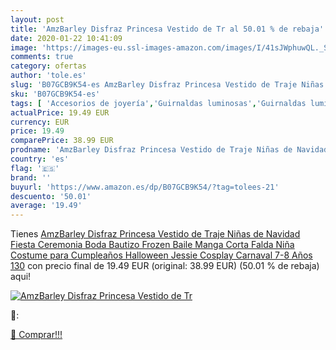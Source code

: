 ```yaml
---
layout: post
title: 'AmzBarley Disfraz Princesa Vestido de Tr al 50.01 % de rebaja'
date: 2020-01-22 10:41:09
image: 'https://images-eu.ssl-images-amazon.com/images/I/41sJWphuwQL._SL400_.jpg'
comments: true
category: ofertas
author: 'tole.es'
slug: 'B07GCB9K54-es AmzBarley Disfraz Princesa Vestido de Traje Niñas de...'
sku: 'B07GCB9K54-es'
tags: [ 'Accesorios de joyería','Guirnaldas luminosas','Guirnaldas luminosas de interior','Iluminación','Joyería','Limpieza y cuidado de joyas','navidad', ]
actualPrice: 19.49 EUR
currency: EUR
price: 19.49
comparePrice: 38.99 EUR
prodname: 'AmzBarley Disfraz Princesa Vestido de Traje Niñas de Navidad Fiesta Ceremonia Boda Bautizo Frozen Baile Manga Corta Falda Niña Costume para Cumpleaños Halloween Jessie Cosplay Carnaval 7-8 Años 130'
country: 'es'
flag: '🇪🇸'
brand: ''
buyurl: 'https://www.amazon.es/dp/B07GCB9K54/?tag=tolees-21'
descuento: '50.01'
average: '19.49'
---
```


Tienes [AmzBarley Disfraz Princesa Vestido de Traje Niñas de Navidad Fiesta Ceremonia Boda Bautizo Frozen Baile Manga Corta Falda Niña Costume para Cumpleaños Halloween Jessie Cosplay Carnaval 7-8 Años 130](https://www.amazon.es/dp/B07GCB9K54/?tag=tolees-21) con precio final de  19.49 EUR (original: 38.99 EUR) (50.01 %  de rebaja) aqui!

[![AmzBarley Disfraz Princesa Vestido de Tr](https://images-eu.ssl-images-amazon.com/images/I/41sJWphuwQL._SL400_.jpg)](https://www.amazon.es/dp/B07GCB9K54/?tag=tolees-21)

🔎:


[🛒 Comprar!!!](https://www.amazon.es/dp/B07GCB9K54/?tag=tolees-21)
